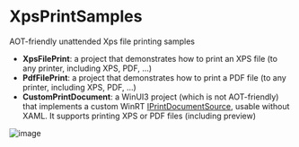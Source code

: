 # XpsPrintSamples
AOT-friendly unattended Xps file printing samples

* **XpsFilePrint**: a project that demonstrates how to print an XPS file (to any printer, including XPS, PDF, ...)
* **PdfFilePrint**: a project that demonstrates how to print a PDF file (to any printer, including XPS, PDF, ...)
* **CustomPrintDocument**: a WinUI3 project (which is not AOT-friendly) that implements a custom WinRT [IPrintDocumentSource](https://learn.microsoft.com/en-us/uwp/api/windows.graphics.printing.iprintdocumentsource), usable without XAML. It supports printing XPS or PDF files (including preview)

![image](https://github.com/smourier/XpsPrintSamples/assets/5328574/5536ca26-eb92-46f3-812b-55eed74a1244)
